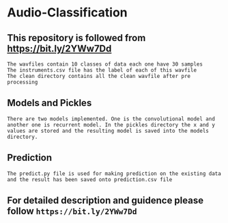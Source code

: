 # Audio-Classification
## This repository is followed from https://bit.ly/2YWw7Dd 
```
The wavfiles contain 10 classes of data each one have 30 samples
The instruments.csv file has the label of each of this wavfile
The clean directory contains all the clean wavfile after pre processing
```
## Models and Pickles
```
There are two models implemented. One is the convolutional model and another one is recurrent model. In the pickles directory the x and y values are stored and the resulting model is saved into the models directory. 
```
## Prediction
```
The predict.py file is used for making prediction on the existing data and the result has been saved onto prediction.csv file 
```
## For detailed description and guidence please follow `https://bit.ly/2YWw7Dd`
